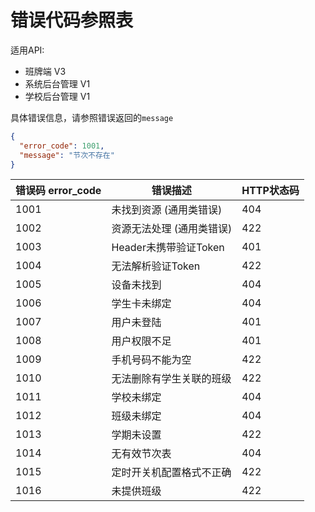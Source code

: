 # 错误代码参照表

适用API:
- 班牌端 V3
- 系统后台管理 V1
- 学校后台管理 V1

具体错误信息，请参照错误返回的```message```
```json
{
  "error_code": 1001,
  "message": "节次不存在"
}
```

| 错误码 error_code | 错误描述 | HTTP状态码 |
| -- | -- | -- |
| 1001 | 未找到资源 (通用类错误) | 404 |
| 1002 | 资源无法处理 (通用类错误) | 422 |
| 1003 | Header未携带验证Token | 401 |
| 1004 | 无法解析验证Token | 422 |
| 1005 | 设备未找到 | 404 |
| 1006 | 学生卡未绑定 | 404 |
| 1007 | 用户未登陆 | 401 |
| 1008 | 用户权限不足 | 401 |
| 1009 | 手机号码不能为空 | 422 |
| 1010 | 无法删除有学生关联的班级 | 422 |
| 1011 | 学校未绑定 | 404 |
| 1012 | 班级未绑定 | 404 |
| 1013 | 学期未设置 | 422 |
| 1014 | 无有效节次表 | 404 |
| 1015 | 定时开关机配置格式不正确 | 422 |
| 1016 | 未提供班级 | 422 |
